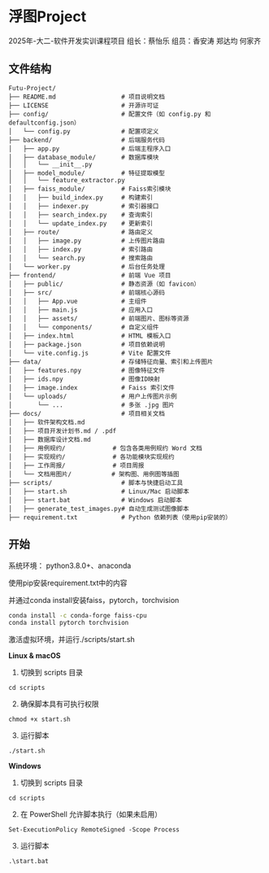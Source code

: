 # 浮图Project
2025年-大二-软件开发实训课程项目 组长：蔡怡乐 组员：香安涛 郑达均  何家齐 



## 文件结构

```
Futu-Project/
├── README.md                  # 项目说明文档
├── LICENSE                    # 开源许可证
├── config/                    # 配置文件（如 config.py 和 defaultconfig.json）
│   └── config.py              # 配置项定义
├── backend/                   # 后端服务代码
│   ├── app.py                 # 后端主程序入口
│   ├── database_module/       # 数据库模块
│   │   └── __init__.py
│   ├── model_module/          # 特征提取模型
│   │   └── feature_extractor.py
│   ├── faiss_module/          # Faiss索引模块
│   │   ├── build_index.py     # 构建索引
│   │   ├── indexer.py         # 索引器接口
│   │   ├── search_index.py    # 查询索引
│   │   └── update_index.py    # 更新索引
│   ├── route/                 # 路由定义
│   │   ├── image.py           # 上传图片路由
│   │   ├── index.py           # 索引路由
│   │   └── search.py          # 搜索路由
│   └── worker.py              # 后台任务处理
├── frontend/                  # 前端 Vue 项目
│   ├── public/                # 静态资源（如 favicon）
│   ├── src/                   # 前端核心源码
│   │   ├── App.vue            # 主组件
│   │   ├── main.js            # 应用入口
│   │   ├── assets/            # 前端图片、图标等资源
│   │   └── components/        # 自定义组件
│   ├── index.html             # HTML 模板入口
│   ├── package.json           # 项目依赖说明
│   └── vite.config.js         # Vite 配置文件
├── data/                      # 存储特征向量、索引和上传图片
│   ├── features.npy           # 图像特征文件
│   ├── ids.npy                # 图像ID映射
│   ├── image.index            # Faiss 索引文件
│   └── uploads/               # 用户上传图片示例
│       └── ...                # 多张 .jpg 图片
├── docs/                      # 项目相关文档
│   ├── 软件架构文档.md
│   ├── 项目开发计划书.md / .pdf
│   ├── 数据库设计文档.md
│   ├── 用例规约/             # 包含各类用例规约 Word 文档
│   ├── 实现规约/             # 各功能模块实现规约
│   ├── 工作周报/             # 项目周报
│   └── 文档用图片/           # 架构图、用例图等插图
├── scripts/                   # 脚本与快捷启动工具
│   ├── start.sh               # Linux/Mac 启动脚本
│   ├── start.bat              # Windows 启动脚本
│   ├── generate_test_images.py# 自动生成测试图像脚本
├── requirement.txt            # Python 依赖列表（使用pip安装的）
```



## 开始

系统环境：
python3.8.0+、anaconda

使用pip安装requirement.txt中的内容

并通过conda install安装faiss，pytorch，torchvision

```bash
conda install -c conda-forge faiss-cpu
conda install pytorch torchvision
```

激活虚拟环境，并运行./scripts/start.sh

**Linux & macOS**

1. 切换到 scripts 目录

```
cd scripts
```

2. 确保脚本具有可执行权限

```
chmod +x start.sh
```

3. 运行脚本

```
./start.sh
```

**Windows**

1. 切换到 scripts 目录

```
cd scripts
```

2. 在 PowerShell 允许脚本执行（如果未启用）

```
Set-ExecutionPolicy RemoteSigned -Scope Process
```

3. 运行脚本

```
.\start.bat
```